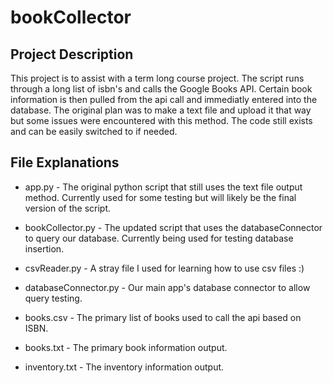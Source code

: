 # bookCollector

## Project Description
This project is to assist with a term long course project. The script runs
through a long list of isbn's and calls the Google Books API. Certain
book information is then pulled from the api call and immediatly entered
into the database. The original plan was to make a text file and upload
it that way but some issues were encountered with this method. The
code still exists and can be easily switched to if needed.

## File Explanations

* app.py - The original python script that still uses the text file output
method. Currently used for some testing but will likely be the final
version of the script.

* bookCollector.py - The updated script that uses the databaseConnector
to query our database. Currently being used for testing database insertion.

* csvReader.py - A stray file I used for learning how to use csv files :)

* databaseConnector.py - Our main app's database connector to allow
query testing.

* books.csv - The primary list of books used to call the api based on ISBN.

* books.txt - The primary book information output.

* inventory.txt - The inventory information output.
